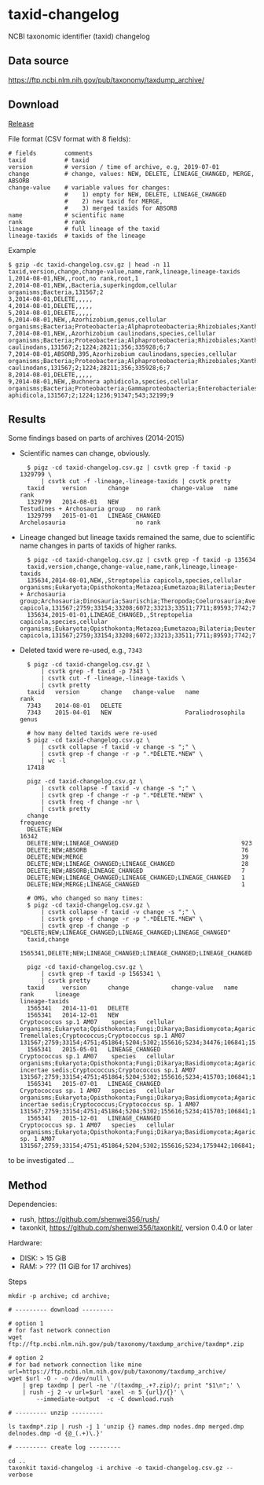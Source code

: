 # taxid-changelog

NCBI taxonomic identifier (taxid) changelog

## Data source

https://ftp.ncbi.nlm.nih.gov/pub/taxonomy/taxdump_archive/

## Download

[Release](https://github.com/shenwei356/taxid-changelog/releases)

File format (CSV format with 8 fields):

    # fields        comments
    taxid           # taxid
    version         # version / time of archive, e.g, 2019-07-01
    change          # change, values: NEW, DELETE, LINEAGE_CHANGED, MERGE, ABSORB
    change-value    # variable values for changes: 
                    #    1) empty for NEW, DELETE, LINEAGE_CHANGED
                    #    2) new taxid for MERGE,
                    #    3) merged taxids for ABSORB
    name            # scientific name
    rank            # rank
    lineage         # full lineage of the taxid
    lineage-taxids  # taxids of the lineage

Example

    $ gzip -dc taxid-changelog.csv.gz | head -n 11
    taxid,version,change,change-value,name,rank,lineage,lineage-taxids
    1,2014-08-01,NEW,,root,no rank,root,1
    2,2014-08-01,NEW,,Bacteria,superkingdom,cellular organisms;Bacteria,131567;2
    3,2014-08-01,DELETE,,,,,
    4,2014-08-01,DELETE,,,,,
    5,2014-08-01,DELETE,,,,,
    6,2014-08-01,NEW,,Azorhizobium,genus,cellular organisms;Bacteria;Proteobacteria;Alphaproteobacteria;Rhizobiales;Xanthobacteraceae;Azorhizobium,131567;2;1224;28211;356;335928;6
    7,2014-08-01,NEW,,Azorhizobium caulinodans,species,cellular organisms;Bacteria;Proteobacteria;Alphaproteobacteria;Rhizobiales;Xanthobacteraceae;Azorhizobium;Azorhizobium caulinodans,131567;2;1224;28211;356;335928;6;7
    7,2014-08-01,ABSORB,395,Azorhizobium caulinodans,species,cellular organisms;Bacteria;Proteobacteria;Alphaproteobacteria;Rhizobiales;Xanthobacteraceae;Azorhizobium;Azorhizobium caulinodans,131567;2;1224;28211;356;335928;6;7
    8,2014-08-01,DELETE,,,,,
    9,2014-08-01,NEW,,Buchnera aphidicola,species,cellular organisms;Bacteria;Proteobacteria;Gammaproteobacteria;Enterobacteriales;Enterobacteriaceae;Buchnera;Buchnera aphidicola,131567;2;1224;1236;91347;543;32199;9

## Results

Some findings based on parts of archives (2014-2015)

- Scientific names can change, obviously.

        $ pigz -cd taxid-changelog.csv.gz | csvtk grep -f taxid -p 1329799 \
            | csvtk cut -f -lineage,-lineage-taxids | csvtk pretty 
        taxid     version      change            change-value   name                             rank
        1329799   2014-08-01   NEW                              Testudines + Archosauria group   no rank
        1329799   2015-01-01   LINEAGE_CHANGED                  Archelosauria                    no rank

- Lineage changed but lineage taxids remained the same, 
  due to scientific name changes in parts of taxids of higher ranks.

        $ pigz -cd taxid-changelog.csv.gz | csvtk grep -f taxid -p 135634
        taxid,version,change,change-value,name,rank,lineage,lineage-taxids
        135634,2014-08-01,NEW,,Streptopelia capicola,species,cellular organisms;Eukaryota;Opisthokonta;Metazoa;Eumetazoa;Bilateria;Deuterostomia;Chordata;Craniata;Vertebrata;Gnathostomata;Teleostomi;Euteleostomi;Sarcopterygii;Dipnotetrapodomorpha;Tetrapoda;Amniota;Sauropsida;Sauria;Testudines + Archosauria group;Archosauria;Dinosauria;Saurischia;Theropoda;Coelurosauria;Aves;Neognathae;Columbiformes;Columbidae;Streptopelia;Streptopelia capicola,131567;2759;33154;33208;6072;33213;33511;7711;89593;7742;7776;117570;117571;8287;1338369;32523;32524;8457;32561;1329799;8492;436486;436489;436491;436492;8782;8825;8929;8930;36242;135634
        135634,2015-01-01,LINEAGE_CHANGED,,Streptopelia capicola,species,cellular organisms;Eukaryota;Opisthokonta;Metazoa;Eumetazoa;Bilateria;Deuterostomia;Chordata;Craniata;Vertebrata;Gnathostomata;Teleostomi;Euteleostomi;Sarcopterygii;Dipnotetrapodomorpha;Tetrapoda;Amniota;Sauropsida;Sauria;Archelosauria;Archosauria;Dinosauria;Saurischia;Theropoda;Coelurosauria;Aves;Neognathae;Columbiformes;Columbidae;Streptopelia;Streptopelia capicola,131567;2759;33154;33208;6072;33213;33511;7711;89593;7742;7776;117570;117571;8287;1338369;32523;32524;8457;32561;1329799;8492;436486;436489;436491;436492;8782;8825;8929;8930;36242;135634

- Deleted taxid were re-used, e.g., `7343`

        $ pigz -cd taxid-changelog.csv.gz \
            | csvtk grep -f taxid -p 7343 \
            | csvtk cut -f -lineage,-lineage-taxids \
            | csvtk pretty 
        taxid   version      change   change-value   name                rank
        7343    2014-08-01   DELETE                                      
        7343    2015-04-01   NEW                     Paraliodrosophila   genus

        # how many delted taxids were re-used
        $ pigz -cd taxid-changelog.csv.gz \
            | csvtk collapse -f taxid -v change -s ";" \
            | csvtk grep -f change -r -p ".*DELETE.*NEW" \
            | wc -l 
        17418

        pigz -cd taxid-changelog.csv.gz \
            | csvtk collapse -f taxid -v change -s ";" \
            | csvtk grep -f change -r -p ".*DELETE.*NEW" \
            | csvtk freq -f change -nr \
            | csvtk pretty
        change                                                       frequency
        DELETE;NEW                                                   16342
        DELETE;NEW;LINEAGE_CHANGED                                   923
        DELETE;NEW;ABSORB                                            76
        DELETE;NEW;MERGE                                             39
        DELETE;NEW;LINEAGE_CHANGED;LINEAGE_CHANGED                   28
        DELETE;NEW;ABSORB;LINEAGE_CHANGED                            7
        DELETE;NEW;LINEAGE_CHANGED;LINEAGE_CHANGED;LINEAGE_CHANGED   1
        DELETE;NEW;MERGE;LINEAGE_CHANGED                             1

        # OMG, who changed so many times:
        $ pigz -cd taxid-changelog.csv.gz \
            | csvtk collapse -f taxid -v change -s ";" \
            | csvtk grep -f change -r -p ".*DELETE.*NEW" \
            | csvtk grep -f change -p "DELETE;NEW;LINEAGE_CHANGED;LINEAGE_CHANGED;LINEAGE_CHANGED"
        taxid,change
        1565341,DELETE;NEW;LINEAGE_CHANGED;LINEAGE_CHANGED;LINEAGE_CHANGED

        pigz -cd taxid-changelog.csv.gz \
            | csvtk grep -f taxid -p 1565341 \
            | csvtk pretty
        taxid     version      change            change-value   name                      rank      lineage                                                                                                                                                                             lineage-taxids
        1565341   2014-11-01   DELETE                                                                                                                                                                                                                                                   
        1565341   2014-12-01   NEW                              Cryptococcus sp.1 AM07    species   cellular organisms;Eukaryota;Opisthokonta;Fungi;Dikarya;Basidiomycota;Agaricomycotina;Tremellomycetes;Tremellales;mitosporic Tremellales;Cryptococcus;Cryptococcus sp.1 AM07        131567;2759;33154;4751;451864;5204;5302;155616;5234;34476;106841;1565341
        1565341   2015-05-01   LINEAGE_CHANGED                  Cryptococcus sp.1 AM07    species   cellular organisms;Eukaryota;Opisthokonta;Fungi;Dikarya;Basidiomycota;Agaricomycotina;Tremellomycetes;Tremellales;Tremellales incertae sedis;Cryptococcus;Cryptococcus sp.1 AM07    131567;2759;33154;4751;451864;5204;5302;155616;5234;415703;106841;1565341
        1565341   2015-07-01   LINEAGE_CHANGED                  Cryptococcus sp. 1 AM07   species   cellular organisms;Eukaryota;Opisthokonta;Fungi;Dikarya;Basidiomycota;Agaricomycotina;Tremellomycetes;Tremellales;Tremellales incertae sedis;Cryptococcus;Cryptococcus sp. 1 AM07   131567;2759;33154;4751;451864;5204;5302;155616;5234;415703;106841;1565341
        1565341   2015-12-01   LINEAGE_CHANGED                  Cryptococcus sp. 1 AM07   species   cellular organisms;Eukaryota;Opisthokonta;Fungi;Dikarya;Basidiomycota;Agaricomycotina;Tremellomycetes;Tremellales;Trichosporonaceae;Cryptococcus;Cryptococcus sp. 1 AM07            131567;2759;33154;4751;451864;5204;5302;155616;5234;1759442;106841;1565341


to be investigated ...
        
## Method

Dependencies:
    
- rush, https://github.com/shenwei356/rush/
- taxonkit, https://github.com/shenwei356/taxonkit/, version 0.4.0 or later

Hardware:

- DISK: > 15 GiB
- RAM: > ??? (11 GiB for 17 archives)

Steps

    mkdir -p archive; cd archive;

    # --------- download ---------

    # option 1
    # for fast network connection
    wget ftp://ftp.ncbi.nlm.nih.gov/pub/taxonomy/taxdump_archive/taxdmp*.zip

    # option 2
    # for bad network connection like mine
    url=https://ftp.ncbi.nlm.nih.gov/pub/taxonomy/taxdump_archive/
    wget $url -O - -o /dev/null \
        | grep taxdmp | perl -ne '/(taxdmp_.+?.zip)/; print "$1\n";' \
        | rush -j 2 -v url=$url 'axel -n 5 {url}/{}' \
            --immediate-output  -c -C download.rush

    # --------- unzip ---------

    ls taxdmp*.zip | rush -j 1 'unzip {} names.dmp nodes.dmp merged.dmp delnodes.dmp -d {@_(.+)\.}'

    # --------- create log ---------

    cd ..
    taxonkit taxid-changelog -i archive -o taxid-changelog.csv.gz --verbose
    

